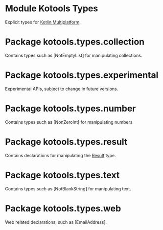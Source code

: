 # Module Kotools Types

Explicit types for
[Kotlin Multiplatform](https://www.jetbrains.com/kotlin-multiplatform).

# Package kotools.types.collection

Contains types such as [NotEmptyList] for manipulating collections.

# Package kotools.types.experimental

Experimental APIs, subject to change in future versions.

# Package kotools.types.number

Contains types such as [NonZeroInt] for manipulating numbers.

# Package kotools.types.result

Contains declarations for manipulating the
[Result](https://kotlinlang.org/api/latest/jvm/stdlib/kotlin/-result) type.

# Package kotools.types.text

Contains types such as [NotBlankString] for manipulating text.

# Package kotools.types.web

Web related declarations, such as [EmailAddress].
